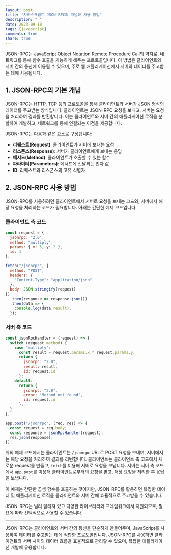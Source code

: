 ```yaml
---
layout: post
title: "자바스크립트 JSON-RPC의 개념과 사용 방법"
description: " "
date: 2023-09-10
tags: [javascript]
comments: true
share: true
---
```


JSON-RPC는 JavaScript Object Notation Remote Procedure Call의 약자로, 네트워크를 통해 함수 호출을 가능하게 해주는 프로토콜입니다. 이 방법은 클라이언트와 서버 간의 통신에 이용될 수 있으며, 주로 웹 애플리케이션에서 서버와 데이터를 주고받는 데에 사용됩니다.

## 1. JSON-RPC의 기본 개념

JSON-RPC는 HTTP, TCP 등의 프로토콜을 통해 클라이언트와 서버가 JSON 형식의 데이터를 주고받는 방식입니다. 클라이언트는 JSON-RPC 요청을 보내고, 서버는 요청을 처리하여 결과를 반환합니다. 이는 클라이언트와 서버 간의 애플리케이션 로직을 분할하여 개발하고, 네트워크를 통해 연결되는 이점을 제공합니다.

JSON-RPC는 다음과 같은 요소로 구성됩니다:

- **리퀘스트(Request)**: 클라이언트가 서버에 보내는 요청
- **리스폰스(Response)**: 서버가 클라이언트에게 보내는 응답
- **메서드(Method)**: 클라이언트가 호출할 수 있는 함수
- **파라미터(Parameters)**: 메서드에 전달되는 인자 값
- **ID**: 리퀘스트와 리스폰스의 고유 식별자

## 2. JSON-RPC 사용 방법

JSON-RPC를 사용하려면 클라이언트에서 서버로 요청을 보내는 코드와, 서버에서 해당 요청을 처리하는 코드가 필요합니다. 아래는 간단한 예제 코드입니다.

### 클라이언트 측 코드

```javascript
const request = {
  jsonrpc: "2.0",
  method: "multiply",
  params: { x: 5, y: 2 },
  id: 1
};

fetch("/jsonrpc", {
  method: "POST",
  headers: {
    "Content-Type": "application/json"
  },
  body: JSON.stringify(request)
})
  .then(response => response.json())
  .then(data => {
    console.log(data.result);
  });
```

### 서버 측 코드

```javascript
const jsonRpcHandler = (request) => {
  switch (request.method) {
    case "multiply":
      const result = request.params.x * request.params.y;
      return {
        jsonrpc: "2.0",
        result: result,
        id: request.id
      };
    default:
      return {
        jsonrpc: "2.0",
        error: "Method not found",
        id: request.id
      };
  }
};

app.post("/jsonrpc", (req, res) => {
  const request = req.body;
  const response = jsonRpcHandler(request);
  res.json(response);
});
```

위의 예제 코드에서는 클라이언트는 `/jsonrpc` URL로 POST 요청을 보내며, 서버에서는 해당 요청을 처리하여 결과를 리턴합니다. 클라이언트는 클라이언트 측 코드에서 새로운 request를 만들고, `fetch`를 이용해 서버로 요청을 보냅니다. 서버는 서버 측 코드에서 `app.post`를 이용해 클라이언트로부터의 요청을 받고, 해당 요청을 처리한 후 응답을 보냅니다.

이 예제는 간단한 곱셈 함수를 호출하는 것이지만, JSON-RPC를 활용하면 복잡한 데이터 및 애플리케이션 로직을 클라이언트와 서버 간에 효율적으로 주고받을 수 있습니다.

JSON-RPC는 널리 알려져 있고 다양한 라이브러리와 프레임워크에서 지원되므로, 필요에 따라 선택적으로 사용할 수 있습니다.

---

JSON-RPC는 클라이언트와 서버 간의 통신을 단순하게 만들어주며, JavaScript를 사용하여 데이터를 주고받는 데에 적합한 프로토콜입니다. JSON-RPC를 사용하면 클라이언트와 서버 사이의 데이터 흐름을 효율적으로 관리할 수 있으며, 복잡한 애플리케이션 개발에 유용합니다.